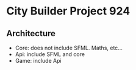 ﻿# City Builder Project 924

## Architecture

- Core: does not include SFML. Maths, etc...
- Api: include SFML and core
- Game: include Api